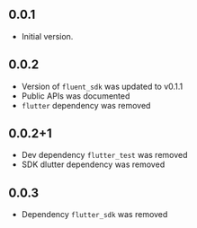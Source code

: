 ## 0.0.1

* Initial version.

## 0.0.2

* Version of `fluent_sdk` was updated to v0.1.1
* Public APIs was documented
* `flutter` dependency was removed

## 0.0.2+1

* Dev dependency `flutter_test` was removed
* SDK dlutter dependency was removed

## 0.0.3

* Dependency `flutter_sdk` was removed